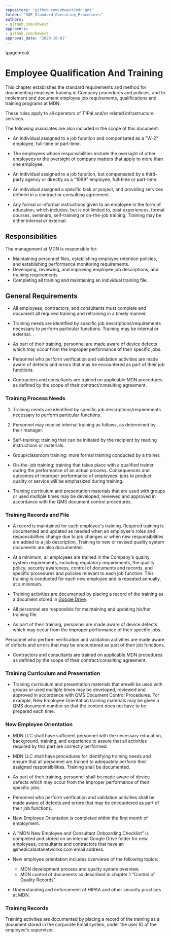 ```yaml
---
repository: "github.com/ehwest/mdn_qms"
folder: "SOP_Standard_Operating_Procedures"
authors:
- github.com/ehwest
approvers:
- github.com/bewest
approval_date: "2020-10-01"
---
```


\pagebreak

# Employee Qualification And Training

This chapter establishes the standard requirements and method for documenting employee training in Company procedures and policies, and to implement and document employee job requirements, qualifications and training programs at MDN.

These rules apply to all operators of T1Pal and/or related infrastructure services.

The following associates are also included in the scope of this document:

* An individual assigned to a job function and compensated as a &quot;W-2&quot; employee, full-time or part-time.

* The employees whose responsibilities include the oversight of other employees or the oversight of company matters that apply to more than one employee.

* An individual assigned to a job function, but compensated by a third-party agency or directly as a &quot;1099&quot; employee, full-time or part-time.

* An individual assigned a specific task or project, and providing services defined in a contract or consulting agreement.

* Any formal or informal instructions given to an employee in the form of education, which includes, but is not limited to, past experiences, formal courses, seminars, self-training or on-the-job training. Training may be either internal or external.

## Responsibilities

The management at MDN is responsible for:

* Maintaining personnel files, establishing employee retention policies, and establishing performance monitoring requirements.
* Developing, reviewing, and improving employee job descriptions, and training requirements.
* Completing all training and maintaining an individual training file.

## General Requirements
 * All employees, contractors, and consultants must complete and document all required training and retraining in a timely manner.
 
 * Training needs are identified by specific job descriptions/requirements necessary to perform particular functions. Training may be internal or external.

 * As part of their training, personnel are made aware of device defects which may occur from the improper performance of their specific jobs.

 * Personnel who perform verification and validation activities are made aware of defects and errors that may be encountered as part of their job functions.

 * Contractors and consultants are trained on applicable MDN procedures as defined by the scope of their contract/consulting agreement.

### Training Process Needs

1. Training needs are identified by specific job descriptions/requirements necessary to perform particular functions.

2. Personnel may receive internal training as follows, as determined by their manager:

 *  Self-training: training that can be initiated by the recipient by reading instructions or materials.
 
 *  Group/classroom training: more formal training conducted by a trainer.
 
 *  On-the-job training: training that takes place with a qualified trainer during the performance of an actual process. Consequences and outcomes of improper performance of employees&#39; jobs to product quality or service will be emphasized during training.
 
 *  Training curriculum and presentation materials that are used with groups or used multiple times may be developed, reviewed and approved in accordance with the QMS document control procedures.

### Training Records and File
* A record is maintained for each employee&#39;s training. Required training is documented and updated as needed when an employee&#39;s roles and responsibilities change due to job changes or when new responsibilities are added to a job description. Training to new or revised quality system documents are also documented.

 * At a minimum, all employees are trained in the Company&#39;s quality system requirements, including regulatory requirements, the quality policy, security awareness, control of documents and records, and specific procedures and policies relevant to each job function. This training is conducted for each new employee and is repeated annually, at a minimum.
 
 * Training activities are documented by placing a record of the training as a document stored in [Google Drive](https://drive.google.com/open?id=0Bzqw_G5XWp9KYXBYazJfcGpHcGc).
 
 * All personnel are responsible for maintaining and updating his/her training file.
 
 * As part of their training, personnel are made aware of device defects which may occur from the improper performance of their specific jobs.
 
  Personnel who perform verification and validation activities are made aware of defects and errors that may be encountered as part of their job functions.
  
 * Contractors and consultants are trained on applicable MDN procedures as defined by the scope of their contract/consulting agreement.

### Training Curriculum and Presentation

* Training curriculum and presentation materials that arewill be used with groups or used multiple times may be developed, reviewed and approved in accordance with QMS Document Control Procedures.  For example, New Employee Orientation training materials may be given a QMS document number so that the content does not have to be prepared each time.

### New Employee Orientation

* MDN LLC  shall have sufficient personnel with the necessary education, background, training, and experience to assure that all activities required by this part are correctly performed.

* MDN LLC shall have procedures for identifying training needs and ensure that all personnel are trained to adequately perform their assigned responsibilities. Training shall be documented.

* As part of their training, personnel shall be made aware of device defects which may occur from the improper performance of their specific jobs.

* Personnel who perform verification and validation activities shall be made aware of defects and errors that may be encountered as part of their job functions.

 *  New Employee Orientation is completed within the first month of employment.
 
 *  A "MDN New Employee and Consultant Onboarding Checklist" is completed and stored on an internal Google Drive folder for new employees, consultants and contractors that have an @medicaldatanetworks.com email address.
 
 * New employee orientation includes overviews of the following topics:
 
   * MDN development process and quality system overview.
   * MDN control of documents as described in chapter 1 "Control of Quality Records".
  
 * Understanding and enforcement of HIPAA and other security practices at MDN.

### Training Records

Training activities are documented by placing a record of the training as a document stored in the corporate Email system, under the user ID of the employee's supervisor.

